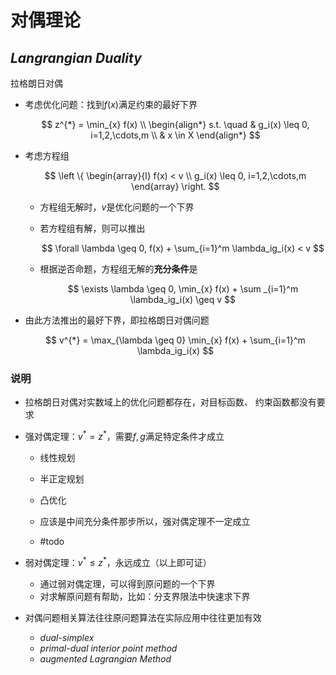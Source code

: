 #	对偶理论

##	*Langrangian Duality*

拉格朗日对偶

-	考虑优化问题：找到$f(x)$满足约束的最好下界

	$$
	z^{*} = \min_{x} f(x) \\
	\begin{align*}
	s.t. \quad & g_i(x) \leq 0, i=1,2,\cdots,m \\
		& x \in X
	\end{align*}
	$$

-	考虑方程组

	$$
	\left \{ \begin{array}{l}
	f(x) < v \\
	g_i(x) \leq 0, i=1,2,\cdots,m
	\end{array} \right.
	$$

	-	方程组无解时，$v$是优化问题的一个下界

	-	若方程组有解，则可以推出

		$$
		\forall \lambda \geq 0,
		f(x) + \sum_{i=1}^m \lambda_ig_i(x) < v
		$$

	-	根据逆否命题，方程组无解的**充分条件**是

		$$
		\exists \lambda \geq 0,
		\min_{x} f(x) + \sum _{i=1}^m \lambda_ig_i(x) \geq v
		$$

-	由此方法推出的最好下界，即拉格朗日对偶问题

	$$
	v^{*} = \max_{\lambda \geq 0} \min_{x} f(x) +
		\sum_{i=1}^m \lambda_ig_i(x)
	$$

###	说明

-	拉格朗日对偶对实数域上的优化问题都存在，对目标函数、
	约束函数都没有要求

-	强对偶定理：$v^{*} = z^{*}$，需要$f,g$满足特定条件才成立

	-	线性规划
	-	半正定规划
	-	凸优化

	-	应该是中间充分条件那步所以，强对偶定理不一定成立
	-	#todo

-	弱对偶定理：$v^{*} \leq z^{*}$，永远成立（以上即可证）

	-	通过弱对偶定理，可以得到原问题的一个下界
	-	对求解原问题有帮助，比如：分支界限法中快速求下界

-	对偶问题相关算法往往原问题算法在实际应用中往往更加有效

	-	*dual-simplex*
	-	*primal-dual interior point method*
	-	*augmented Lagrangian Method*







